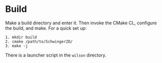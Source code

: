 # Build

Make a build directory and enter it. Then invoke the CMake CL, configure the build, and make. For a quick set up:

```
1. mkdir build
2. cmake /path/to/Schwinger2D/
3. make -j
```

There is a launcher script in the `wilson` directory.
